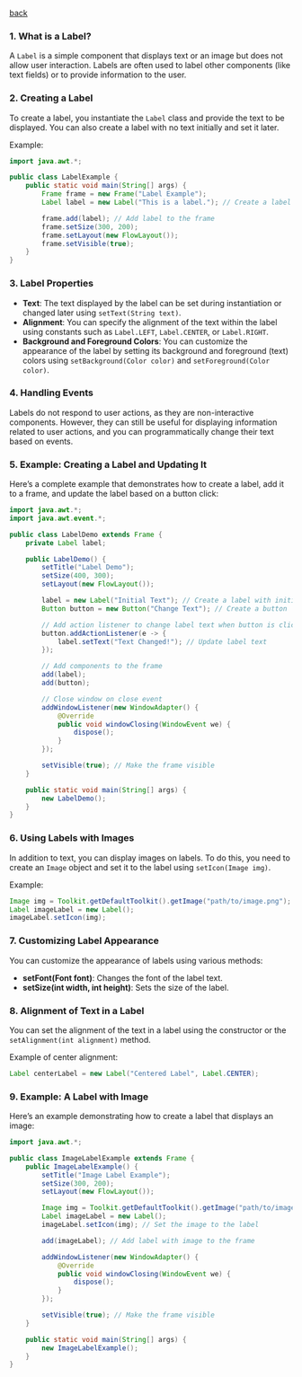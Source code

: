 [back](main.md)
### 1. **What is a Label?**
A `Label` is a simple component that displays text or an image but does not allow user interaction. Labels are often used to label other components (like text fields) or to provide information to the user.

### 2. **Creating a Label**
To create a label, you instantiate the `Label` class and provide the text to be displayed. You can also create a label with no text initially and set it later.

Example:
```java
import java.awt.*;

public class LabelExample {
    public static void main(String[] args) {
        Frame frame = new Frame("Label Example");
        Label label = new Label("This is a label."); // Create a label with text

        frame.add(label); // Add label to the frame
        frame.setSize(300, 200);
        frame.setLayout(new FlowLayout());
        frame.setVisible(true);
    }
}
```

### 3. **Label Properties**
- **Text**: The text displayed by the label can be set during instantiation or changed later using `setText(String text)`.
- **Alignment**: You can specify the alignment of the text within the label using constants such as `Label.LEFT`, `Label.CENTER`, or `Label.RIGHT`.
- **Background and Foreground Colors**: You can customize the appearance of the label by setting its background and foreground (text) colors using `setBackground(Color color)` and `setForeground(Color color)`.

### 4. **Handling Events**
Labels do not respond to user actions, as they are non-interactive components. However, they can still be useful for displaying information related to user actions, and you can programmatically change their text based on events.

### 5. **Example: Creating a Label and Updating It**
Here’s a complete example that demonstrates how to create a label, add it to a frame, and update the label based on a button click:

```java
import java.awt.*;
import java.awt.event.*;

public class LabelDemo extends Frame {
    private Label label;

    public LabelDemo() {
        setTitle("Label Demo");
        setSize(400, 300);
        setLayout(new FlowLayout());

        label = new Label("Initial Text"); // Create a label with initial text
        Button button = new Button("Change Text"); // Create a button

        // Add action listener to change label text when button is clicked
        button.addActionListener(e -> {
            label.setText("Text Changed!"); // Update label text
        });

        // Add components to the frame
        add(label);
        add(button);

        // Close window on close event
        addWindowListener(new WindowAdapter() {
            @Override
            public void windowClosing(WindowEvent we) {
                dispose();
            }
        });

        setVisible(true); // Make the frame visible
    }

    public static void main(String[] args) {
        new LabelDemo();
    }
}
```

### 6. **Using Labels with Images**
In addition to text, you can display images on labels. To do this, you need to create an `Image` object and set it to the label using `setIcon(Image img)`.

Example:
```java
Image img = Toolkit.getDefaultToolkit().getImage("path/to/image.png");
Label imageLabel = new Label();
imageLabel.setIcon(img);
```

### 7. **Customizing Label Appearance**
You can customize the appearance of labels using various methods:
- **setFont(Font font)**: Changes the font of the label text.
- **setSize(int width, int height)**: Sets the size of the label.

### 8. **Alignment of Text in a Label**
You can set the alignment of the text in a label using the constructor or the `setAlignment(int alignment)` method.

Example of center alignment:
```java
Label centerLabel = new Label("Centered Label", Label.CENTER);
```

### 9. **Example: A Label with Image**
Here’s an example demonstrating how to create a label that displays an image:

```java
import java.awt.*;

public class ImageLabelExample extends Frame {
    public ImageLabelExample() {
        setTitle("Image Label Example");
        setSize(300, 200);
        setLayout(new FlowLayout());

        Image img = Toolkit.getDefaultToolkit().getImage("path/to/image.png"); // Load an image
        Label imageLabel = new Label();
        imageLabel.setIcon(img); // Set the image to the label

        add(imageLabel); // Add label with image to the frame

        addWindowListener(new WindowAdapter() {
            @Override
            public void windowClosing(WindowEvent we) {
                dispose();
            }
        });

        setVisible(true); // Make the frame visible
    }

    public static void main(String[] args) {
        new ImageLabelExample();
    }
}
```
